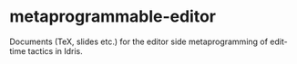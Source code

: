 # metaprogrammable-editor
Documents (TeX, slides etc.) for the editor side metaprogramming of edit-time tactics in Idris.
